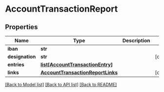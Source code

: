 # AccountTransactionReport

## Properties
Name | Type | Description | Notes
------------ | ------------- | ------------- | -------------
**iban** | **str** |  | 
**designation** | **str** |  | [optional] 
**entries** | [**list[AccountTransactionEntry]**](AccountTransactionEntry.md) |  | 
**links** | [**AccountTransactionReportLinks**](AccountTransactionReportLinks.md) |  | [optional] 

[[Back to Model list]](../README.md#documentation-for-models) [[Back to API list]](../README.md#documentation-for-api-endpoints) [[Back to README]](../README.md)


